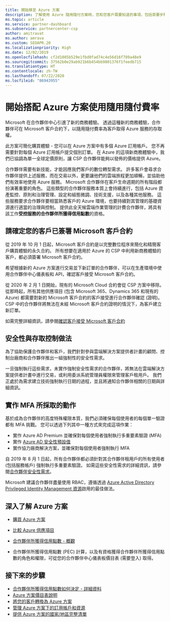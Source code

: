 ```yaml
---
title: 開始移至 Azure 方案
description: 了解使用 Azure 隨用隨付方案時，您和您客戶需要知道的事項，包括首要步驟、安全性預防措施，以及如何開始。
ms.topic: article
ms.service: partner-dashboard
ms.subservice: partnercenter-csp
author: amitravat
ms.author: amrava
ms.custom: SEOAPR.20
ms.localizationpriority: High
ms.date: 12/02/2019
ms.openlocfilehash: cf2d1085b529e1fbd0fad74c4e56d16f789a48e9
ms.sourcegitcommit: 37562b0e29ab921b6b454bb9801376f1feedb715
ms.translationtype: HT
ms.contentlocale: zh-TW
ms.lasthandoff: 07/22/2020
ms.locfileid: "86943955"
---
```

# <a name="begin-using-pay-as-you-go-rates-with-the-azure-plan"></a>開始搭配 Azure 方案使用隨用隨付費率

Microsoft 在合作夥伴中心引進了新的商務體驗。  透過這種新的商務體驗，合作夥伴可在 Microsoft 客戶合約下，以隨用隨付費率為客戶取得 Azure 服務的存取權。

此方案可簡化購買體驗 - 您可以在 Azure 方案中有多個 Azure 訂用帳戶。 您不再需要針對每個 Azure 訂用帳戶提交個別訂單。 在 Azure 的這項新商務體驗中，我們已協調為單一全球定價原則，讓 CSP 合作夥伴能夠以發佈的價格提供 Azure。

合作夥伴需要有新技能，才能因應我們客戶的數位轉型需求。 許多客戶會尋求合作夥伴提供上述服務，而在交易以外，更要讓他們的雲端旅程更加順暢，並協助他們有效率地使用 Azure 服務。 Microsoft 合作夥伴在客戶生命週期的所有階段都扮演著重要的角色。 這些類型的合作夥伴服務本質上會持續進行，包括 Azure 資產監控、原則和治理管理、設定和組態微調、技術支援，以及各種其他服務。 這些服務要求合作夥伴要相當熟悉客戶的 Azure 環境，也要持續對其管理的基礎資源進行適當的治理與控制。 提供此全天候雲端作業管理的計費合作夥伴，將具有該工作**受控服務的合作夥伴所獲得信用點數**的資格。

## <a name="make-sure-your-customers-have-signed-the-microsoft-customer-agreement"></a>請確定您的客戶已簽署 Microsoft 客戶合約

從 2019 年 10 月 1 日起，Microsoft 客戶合約是以完整數位程序來簡化和精簡客戶購買體驗的永久合約。 所有想要在適用於 Azure 的 CSP 中利用新商務體驗的客戶，都必須簽署 Microsoft 客戶合約。

希望根據新的 Azure 方案進行交易並下新訂單的合作夥伴，可以在生產環境中使用合作夥伴中心儀表板和 API，確認客戶接受 Microsoft 客戶合約。

從 2020 年 2 月 1 日開始，現有的 Microsoft Cloud 合約會從 CSP 方案中移除。 從那時起，所有其他供應項目 (包含 Microsoft 365、Dynamics 365 和現有的 Azure) 都需要對新的 Microsoft 客戶合約的客戶接受進行合作夥伴確認 (證明)。 CSP 中的合作夥伴將無法在未經 Microsoft 客戶合約證明的情況下，為客戶建立新訂單。

如需完整詳細資訊，請參閱[確認客戶接受 Microsoft 客戶合約](confirm-customer-agreement.md)

## <a name="security-and-access-control-practices"></a>安全性與存取控制做法

為了協助保護合作夥伴和客戶，我們針對參與雲端解決方案提供者計畫的顧問、控制台廠商和合作夥伴推出一組強制性的安全性需求。

一旦強制執行這些需求，未實作強制安全性需求的合作夥伴，將無法在雲端解決方案提供者計畫中進行交易，或利用委派系統管理員權限來管理客戶租用戶。 我們正處於為需求建立技術強制執行日期的過程，並且將通知合作夥伴相關的日期與詳細資訊。

## <a name="actions-to-take-to-implement-mfa"></a>實作 MFA 所採取的動作

基於成為合作夥伴的高度特殊權限本質，我們必須確保每個使用者的每個單一驗證都有 MFA 挑戰。 您可以透過下列其中一種方式來完成這項作業：

- 實作 Azure AD Premium 並確保對每個使用者強制執行多重要素驗證 (MFA)
- 實作 [Azure AD 安全性預設值](https://docs.microsoft.com/azure/active-directory/conditional-access/concept-conditional-access-security-defaults)
- 實作協力廠商解決方案，並確保對每個使用者強制執行 MFA

自 2019 年 8 月 1 日起，所有合作夥伴都必須針對其合作夥伴租用戶的所有使用者 (包括服務帳戶) 強制執行多重要素驗證。 如需這些安全性需求的詳細資訊，請參閱[合作夥伴安全性需求](partner-security-requirements.md)。

Microsoft 建議合作夥伴盡量使用 RBAC，遵循透過 [Azure Active Directory Privileged Identity Management 資源](https://docs.microsoft.com/azure/active-directory/privileged-identity-management/pim-configure)啟用的最佳做法。

## <a name="read-more-about-the-azure-plan"></a>深入了解 Azure 方案

- [購買 Azure 方案](purchase-azure-plan.md)

- [比較 Azure 供應項目](compare-azure-offers.md)

- [合作夥伴所獲得信用點數 - 概觀](partner-earned-credit.md)

- 合作夥伴所獲得信用點數 (PEC) 計算，以及有資格獲得合作夥伴所獲得信用點數的角色和權限，可從您的合作夥伴中心儀表板價目表 (需要登入) 取得。

## <a name="next-steps"></a>接下來的步驟 

- [合作夥伴所獲得信用點數如何決定 - 詳細資料](partner-earned-credit-explanation.md)
- [Azure 方案價目表說明](azure-plan-price-list.md)
- [將您的客戶轉換為 Azure 方案](azure-plan-transition.md)
- [管理 Azure 方案下的訂用帳戶和資源](azure-plan-manage.md)
- [提供 Azure 方案的國家/地區完整清單](https://query.prod.cms.rt.microsoft.com/cms/api/am/binary/RE3QN0x)

